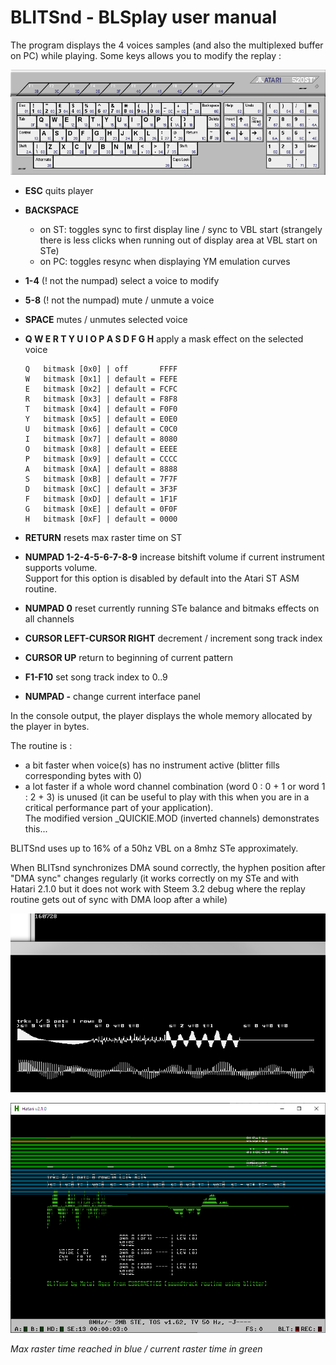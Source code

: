 # BLITSnd - BLSplay user manual

The program displays the 4 voices samples (and also the multiplexed
buffer on PC) while playing. Some keys allows you to modify the replay :

![](keyb.png)

* **ESC** quits player
* **BACKSPACE** 
	* on ST: toggles sync to first display line / sync to VBL start (strangely there is less clicks when running out of display area at VBL start on STe)
	* on PC: toggles resync when displaying YM emulation curves
* **1-4** (! not the numpad) select a voice to modify
* **5-8** (! not the numpad) mute / unmute a voice
* **SPACE** mutes / unmutes selected voice
* **Q W E R T Y U I O P A S D F G H** apply a mask effect on the selected voice
    ```
	Q   bitmask [0x0] | off       FFFF 
	W   bitmask [0x1] | default = FEFE 
	E   bitmask [0x2] | default = FCFC 
	R   bitmask [0x3] | default = F8F8 
	T   bitmask [0x4] | default = F0F0 
	Y   bitmask [0x5] | default = E0E0 
	U   bitmask [0x6] | default = C0C0 
	I   bitmask [0x7] | default = 8080 
	O   bitmask [0x8] | default = EEEE 
	P   bitmask [0x9] | default = CCCC 
	A   bitmask [0xA] | default = 8888 
	S   bitmask [0xB] | default = 7F7F 
	D   bitmask [0xC] | default = 3F3F 
	F   bitmask [0xD] | default = 1F1F 
	G   bitmask [0xE] | default = 0F0F 
	H   bitmask [0xF] | default = 0000 
    ```

* **RETURN** resets max raster time on ST
* **NUMPAD 1-2-4-5-6-7-8-9** increase bitshift volume if current instrument supports volume.  
  Support for this option is disabled by default into the Atari ST ASM routine.
* **NUMPAD 0** reset currently running STe balance and bitmaks effects on all channels
* **CURSOR LEFT-CURSOR RIGHT** decrement / increment song track index
* **CURSOR UP** return to beginning of current pattern
* **F1-F10** set song track index to 0..9
* **NUMPAD -** change current interface panel

In the console output, the player displays the whole memory allocated by the player in bytes.

The routine is :

* a bit faster when voice(s) has no instrument active (blitter fills corresponding bytes with 0)
* a lot faster if a whole word channel combination (word 0 : 0 + 1 or word 1 : 2 + 3) is unused 
  (it can be useful to play with this when you are in a critical performance part of your application).  
  The modified version _QUICKIE.MOD (inverted channels) demonstrates this...

BLITSnd uses up to 16% of a 50hz VBL on a 8mhz STe approximately. 
 
When BLITsnd synchronizes DMA sound correctly, the hyphen position after "DMA sync" changes regularly (it works correctly on my STe and with Hatari 2.1.0 but it does not work with Steem 3.2 debug where the replay routine gets out of sync with DMA loop after a while)

![](img22.png)

![](img23.png)

*Max raster time reached in blue / current raster time in green*
